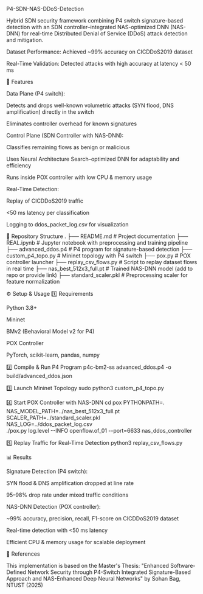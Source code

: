 P4-SDN-NAS-DDoS-Detection

Hybrid SDN security framework combining P4 switch signature-based detection with an SDN controller–integrated NAS-optimized DNN (NAS-DNN) for real-time Distributed Denial of Service (DDoS) attack detection and mitigation.

Dataset Performance: Achieved ~99% accuracy on CICDDoS2019 dataset

Real-Time Validation: Detected attacks with high accuracy at latency < 50 ms

🚀 Features

Data Plane (P4 switch):

Detects and drops well-known volumetric attacks (SYN flood, DNS amplification) directly in the switch

Eliminates controller overhead for known signatures

Control Plane (SDN Controller with NAS-DNN):

Classifies remaining flows as benign or malicious

Uses Neural Architecture Search–optimized DNN for adaptability and efficiency

Runs inside POX controller with low CPU & memory usage

Real-Time Detection:

Replay of CICDDoS2019 traffic

<50 ms latency per classification

Logging to ddos_packet_log.csv for visualization

📂 Repository Structure
.
├── README.md              # Project documentation
├── REAL.ipynb             # Jupyter notebook with preprocessing and training pipeline
├── advanced_ddos.p4       # P4 program for signature-based detection
├── custom_p4_topo.py      # Mininet topology with P4 switch
├── pox.py                 # POX controller launcher
├── replay_csv_flows.py    # Script to replay dataset flows in real time
├── nas_best_512x3_full.pt # Trained NAS-DNN model (add to repo or provide link)
├── standard_scaler.pkl    # Preprocessing scaler for feature normalization

⚙️ Setup & Usage
1️⃣ Requirements

Python 3.8+

Mininet

BMv2 (Behavioral Model v2 for P4)

POX Controller

PyTorch, scikit-learn, pandas, numpy

2️⃣ Compile & Run P4 Program
p4c-bm2-ss advanced_ddos.p4 -o build/advanced_ddos.json

3️⃣ Launch Mininet Topology
sudo python3 custom_p4_topo.py

4️⃣ Start POX Controller with NAS-DNN
cd pox
PYTHONPATH=. \
NAS_MODEL_PATH=../nas_best_512x3_full.pt \
SCALER_PATH=../standard_scaler.pkl \
NAS_LOG=../ddos_packet_log.csv \
./pox.py log.level --INFO openflow.of_01 --port=6633 nas_ddos_controller

5️⃣ Replay Traffic for Real-Time Detection
python3 replay_csv_flows.py

📊 Results

Signature Detection (P4 switch):

SYN flood & DNS amplification dropped at line rate

95–98% drop rate under mixed traffic conditions

NAS-DNN Detection (POX controller):

~99% accuracy, precision, recall, F1-score on CICDDoS2019 dataset

Real-time detection with <50 ms latency

Efficient CPU & memory usage for scalable deployment

📖 References

This implementation is based on the Master's Thesis:
"Enhanced Software-Defined Network Security through P4-Switch Integrated Signature-Based Approach and NAS-Enhanced Deep Neural Networks"
by Sohan Bag, NTUST (2025)

